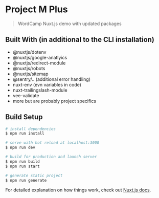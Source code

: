 # Project M Plus

> WordCamp Nuxt.js demo with updated packages

## Built With (in additional to the CLI installation)

* @nuxtjs/dotenv
* @nuxtjs/google-anatlyics
* @nuxtjs/redirect-module
* @nuxtjs/robots
* @nuxtjs/sitemap
* @sentry/.. (additional error handling)
* nuxt-env (evn variables in code)
* nuxt-trailingslash-module
* vee-validate
* more but are probably project specifics

## Build Setup

``` bash
# install dependencies
$ npm run install

# serve with hot reload at localhost:3000
$ npm run dev

# build for production and launch server
$ npm run build
$ npm run start

# generate static project
$ npm run generate
```

For detailed explanation on how things work, check out [Nuxt.js docs](https://nuxtjs.org).
